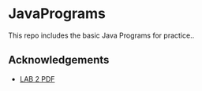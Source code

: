 # JavaPrograms
This repo includes the basic Java Programs for practice..

## Acknowledgements

 - [LAB 2 PDF](https://github.com/pray3m/JavaPrograms/blob/main/LAB2/lab%202(tokens%2C%20expressions%2C%20functions%2C%20array%2C%20conditioanls).pdf)
 

